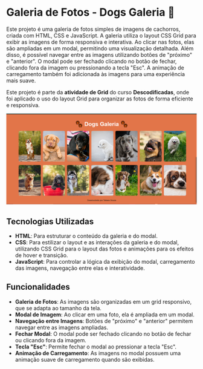 # Galeria de Fotos - Dogs Galeria 🐾

Este projeto é uma galeria de fotos simples de imagens de cachorros, criada com HTML, CSS e JavaScript. A galeria utiliza o layout CSS Grid para exibir as imagens de forma responsiva e interativa. Ao clicar nas fotos, elas são ampliadas em um modal, permitindo uma visualização detalhada. Além disso, é possível navegar entre as imagens utilizando botões de "próximo" e "anterior". O modal pode ser fechado clicando no botão de fechar, clicando fora da imagem ou pressionando a tecla "Esc". A animação de carregamento também foi adicionada às imagens para uma experiência mais suave.

Este projeto é parte da **atividade de Grid** do curso **Descodificadas**, onde foi aplicado o uso do layout Grid para organizar as fotos de forma eficiente e responsiva.

![Imagem da Galeria](galeria%20html-css-js/imgs/galeriadogs.png)






## Tecnologias Utilizadas

- **HTML**: Para estruturar o conteúdo da galeria e do modal.
- **CSS**: Para estilizar o layout e as interações da galeria e do modal, utilizando CSS Grid para o layout das fotos e animações para os efeitos de hover e transição.
- **JavaScript**: Para controlar a lógica da exibição do modal, carregamento das imagens, navegação entre elas e interatividade.

## Funcionalidades

- **Galeria de Fotos**: As imagens são organizadas em um grid responsivo, que se adapta ao tamanho da tela.
- **Modal de Imagem**: Ao clicar em uma foto, ela é ampliada em um modal.
- **Navegação entre Imagens**: Botões de "próximo" e "anterior" permitem navegar entre as imagens ampliadas.
- **Fechar Modal**: O modal pode ser fechado clicando no botão de fechar ou clicando fora da imagem.
- **Tecla "Esc"**: Permite fechar o modal ao pressionar a tecla "Esc".
- **Animação de Carregamento**: As imagens no modal possuem uma animação suave de carregamento quando são exibidas.






